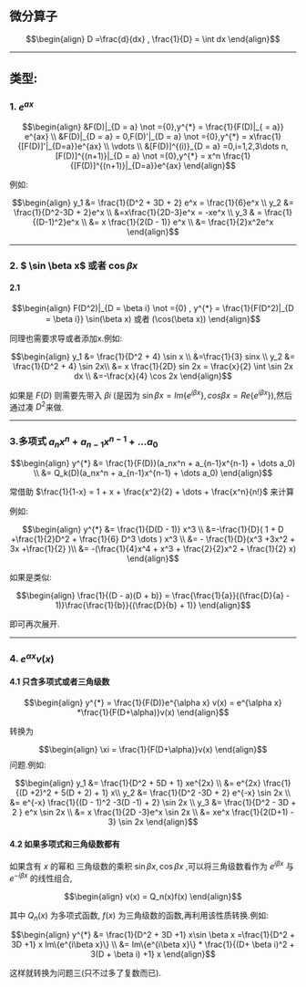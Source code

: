 ## 微分算子

$$\begin{align}
    D =\frac{d}{dx} , \frac{1}{D} = \int dx
\end{align}$$ 

---
## 类型:
### 1. $e^{ax}$

$$\begin{align}
    &F(D)|_{D = a} \not ={0},y^{*} = \frac{1}{F(D)|_{ = a}} e^{ax} \\
    &F(D)|_{D = a} = 0,F(D)'|_{D = a} \not ={0},y^{*} = x\frac{1}{[F(D)]'|_{D=a}}e^{ax} \\
    \vdots \\
    &[F(D)]^{(i)}_{D = a} =0,i=1,2,3\dots n,[F(D)]^{(n+1)}|_{D = a} \not ={0},y^{*} = x^n \frac{1}{[F(D)]^{(n+1)}|_{D=a}}e^{ax}
\end{align}$$

例如:

$$\begin{align}
    y_1 &= \frac{1}{D^2 + 3D + 2} e^x = \frac{1}{6}e^x \\
    y_2 &= \frac{1}{D^2-3D + 2}e^x \\
    &=x\frac{1}{2D-3}e^x = -xe^x \\
    y_3 & = \frac{1}{(D-1)^2}e^x \\
    &= x \frac{1}{2(D - 1)} e^x \\
    &= \frac{1}{2}x^2e^x
\end{align}$$

---
### 2. $ \sin \beta x$ 或者 $\cos \beta x$ 
#### 2.1

$$\begin{align}
    F(D^2)|_{D = \beta i} \not ={0} , y^{*} = \frac{1}{F(D^2)|_{D = \beta i}} \sin(\beta x) 或者  (\cos(\beta x))
\end{align}$$

同理也需要求导或者添加x.例如:

$$\begin{align}
    y_1 &= \frac{1}{D^2 + 4} \sin x \\
    &=\frac{1}{3} sinx \\
    y_2 &=  \frac{1}{D^2 + 4} \sin 2x\\
    &= x \frac{1}{2D} sin 2x = \frac{x}{2} \int \sin 2x dx \\
    &=-\frac{x}{4} \cos 2x  
\end{align}$$


如果是 $F(D)$ 则需要先带入 $\beta i$ (是因为 $\sin  \beta x = Im \{e^{i\beta x }\} , cos \beta x = Re \{ e^{i\beta x}\}$),然后通过凑 $D^2$来做.

---
### 3.多项式 $a_nx^n + a_{n-1}x^{n-1} + \dots a_0$

$$\begin{align}
    y^{*} &= \frac{1}{F(D)}(a_nx^n + a_{n-1}x^{n-1} + \dots a_0) \\
    &= Q_k(D)(a_nx^n + a_{n-1}x^{n-1} + \dots a_0) 
\end{align}$$

常借助 $\frac{1}{1-x} = 1 + x + \frac{x^2}{2} + \dots + \frac{x^n}{n!}$ 来计算

例如:

$$\begin{align}
    y^{*} &= \frac{1}{D(D - 1)} x^3 \\
    &=-\frac{1}{D}( 1 + D +\frac{1}{2}D^2 + \frac{1}{6} D^3 \dots ) x^3 \\
    &= - \frac{1}{D}(x^3 +3x^2 + 3x +\frac{1}{2} )\\ 
    &= -(\frac{1}{4}x^4 + x^3 + \frac{2}{2}x^2 + \frac{1}{2} x)
\end{align}$$

如果是类似:

$$\begin{align}
    \frac{1}{(D - a)(D + b)} = \frac{\frac{1}{a}}{(\frac{D}{a} - 1)}\frac{\frac{1}{b}}{(\frac{D}{b} + 1)}
\end{align}$$

即可再次展开.

---
### 4. $e^{\alpha x}v(x)$
#### 4.1 只含多项式或者三角级数



$$\begin{align}
    y^{*} = \frac{1}{F(D)}e^{\alpha x} v(x) = e^{\alpha x} *\frac{1}{F(D+\alpha)}v(x)
\end{align}$$

转换为

$$\begin{align}
    \xi = \frac{1}{F(D+\alpha)}v(x)
\end{align}$$
问题.例如:

$$\begin{align}
    y_1 &= \frac{1}{D^2 + 5D + 1} xe^{2x} \\
        &= e^{2x} \frac{1}{(D +2)^2 + 5(D + 2) + 1} x\\
    y_2 &= \frac{1}{D^2 -3D + 2} e^{-x} \sin 2x \\
    &= e^{-x} \frac{1}{(D - 1)^2 -3(D -1) + 2} \sin 2x \\
    y_3 &= \frac{1}{D^2 - 3D + 2 } e^x \sin 2x \\
    &= x \frac{1}{2D -3}e^x \sin 2x \\
    &= xe^x \frac{1}{2(D+1) - 3} \sin 2x
\end{align}$$


#### 4.2 如果多项式和三角级数都有
如果含有 $x$ 的幂和 三角级数的乘积 $\sin \beta x,\cos \beta x$ ,可以将三角级数看作为 $e^{i\beta x}$ 与 $e^{-i\beta x}$ 的线性组合,

$$\begin{align}
    v(x) = Q_n(x)f(x)
\end{align}$$ 

其中 $Q_n(x)$ 为多项式函数, $f(x)$ 为三角级数的函数,再利用该性质转换.例如:

$$\begin{align}
    y^{*} &= \frac{1}{D^2 + 3D +1} x\sin \beta x =\frac{1}{D^2 + 3D +1} x Im\{e^{i\beta x}\} \\
    &= Im\{e^{i\beta x}\} * \frac{1}{(D+ \beta i)^2 + 3(D + \beta i) +1} x
\end{align}$$

这样就转换为问题三(只不过多了复数而已).

